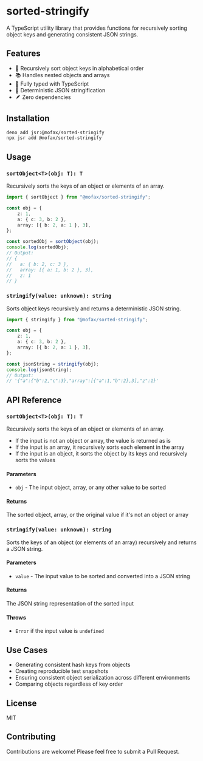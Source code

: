 # sorted-stringify

A TypeScript utility library that provides functions for recursively sorting object keys and generating consistent JSON strings.

## Features

- 🔄 Recursively sort object keys in alphabetical order
- 📚 Handles nested objects and arrays
- 💪 Fully typed with TypeScript
- 🎯 Deterministic JSON stringification
- 🪶 Zero dependencies

## Installation

```bash
deno add jsr:@mofax/sorted-stringify
npx jsr add @mofax/sorted-stringify
```

## Usage

### `sortObject<T>(obj: T): T`

Recursively sorts the keys of an object or elements of an array.

```typescript
import { sortObject } from "@mofax/sorted-stringify";

const obj = {
	z: 1,
	a: { c: 3, b: 2 },
	array: [{ b: 2, a: 1 }, 3],
};

const sortedObj = sortObject(obj);
console.log(sortedObj);
// Output:
// {
//   a: { b: 2, c: 3 },
//   array: [{ a: 1, b: 2 }, 3],
//   z: 1
// }
```

### `stringify(value: unknown): string`

Sorts object keys recursively and returns a deterministic JSON string.

```typescript
import { stringify } from "@mofax/sorted-stringify";

const obj = {
	z: 1,
	a: { c: 3, b: 2 },
	array: [{ b: 2, a: 1 }, 3],
};

const jsonString = stringify(obj);
console.log(jsonString);
// Output:
// '{"a":{"b":2,"c":3},"array":[{"a":1,"b":2},3],"z":1}'
```

## API Reference

### `sortObject<T>(obj: T): T`

Recursively sorts the keys of an object or elements of an array.

- If the input is not an object or array, the value is returned as is
- If the input is an array, it recursively sorts each element in the array
- If the input is an object, it sorts the object by its keys and recursively sorts the values

#### Parameters

- `obj` - The input object, array, or any other value to be sorted

#### Returns

The sorted object, array, or the original value if it's not an object or array

### `stringify(value: unknown): string`

Sorts the keys of an object (or elements of an array) recursively and returns a JSON string.

#### Parameters

- `value` - The input value to be sorted and converted into a JSON string

#### Returns

The JSON string representation of the sorted input

#### Throws

- `Error` if the input value is `undefined`

## Use Cases

- Generating consistent hash keys from objects
- Creating reproducible test snapshots
- Ensuring consistent object serialization across different environments
- Comparing objects regardless of key order

## License

MIT

## Contributing

Contributions are welcome! Please feel free to submit a Pull Request.
